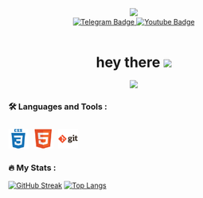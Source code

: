 <div id="header" align="center">
  <img src="https://media.giphy.com/media/v1.Y2lkPTc5MGI3NjExemRyM3h3MW03b211MXRuNnUxNXQydWk2bGp3cnVmZ2E1NWtrNTFxMyZlcD12MV9pbnRlcm5hbF9naWZfYnlfaWQmY3Q9Zw/CuuSHzuc0O166MRfjt/giphy.gif" width="300"/>
<div id="badges">
  <a href="https://t.me/mgcblckbrd">
  <img src="https://img.shields.io/badge/telegram-blue?logo=telegram&logoColor=white&style=for-the-badge" alt="Telegram Badge"/>
    </a>
  <a href="https://www.youtube.com/channel/UCbnWNYvuzeVa_IQPrvV3G5A">
  <img src="https://img.shields.io/badge/youtube-white?logo=youtube&logoColor=red&style=for-the-badge" alt="Youtube Badge"/>
  </a>
</div>
<img src="https://komarev.com/ghpvc/?username=your-github-username&style=flat-square&color=blue" alt=""/> 
<h1>
  hey there <img src="https://media.giphy.com/media/hvRJCLFzcasrR4ia7z/giphy.gif" width="30px"/>
</h1>

<img src="https://media.giphy.com/media/v1.Y2lkPTc5MGI3NjExdTI0cDk1MzF6bW52bGdxdno5emV1MXlremQ4dzRwNjVucHQ0a21sOSZlcD12MV9pbnRlcm5hbF9naWZfYnlfaWQmY3Q9Zw/dWesBcTLavkZuG35MI/giphy.gif" /></div>


### :hammer_and_wrench: Languages and Tools :

  
  <img src="https://github.com/devicons/devicon/blob/master/icons/css3/css3-plain-wordmark.svg"  title="CSS3" alt="CSS" width="40" height="40"/>&nbsp;
  <img src="https://github.com/devicons/devicon/blob/master/icons/html5/html5-original.svg" title="HTML5" alt="HTML" width="40" height="40"/>&nbsp;
  <img src="https://github.com/devicons/devicon/blob/master/icons/git/git-original-wordmark.svg" title="Git" alt="Git" width="40" height="40"/>
---

### :fire: My Stats :
[![GitHub Streak](http://github-readme-streak-stats.herokuapp.com?user=mgcblckbrd&theme=material-palenight&hide_border=true)](https://git.io/streak-stats)
[![Top Langs](https://github-readme-stats.vercel.app/api/top-langs/?username=mgcblckbrd&layout=compact&theme=vision-friendly-dark)](https://github.com/anuraghazra/github-readme-stats)
</div>
<div>
